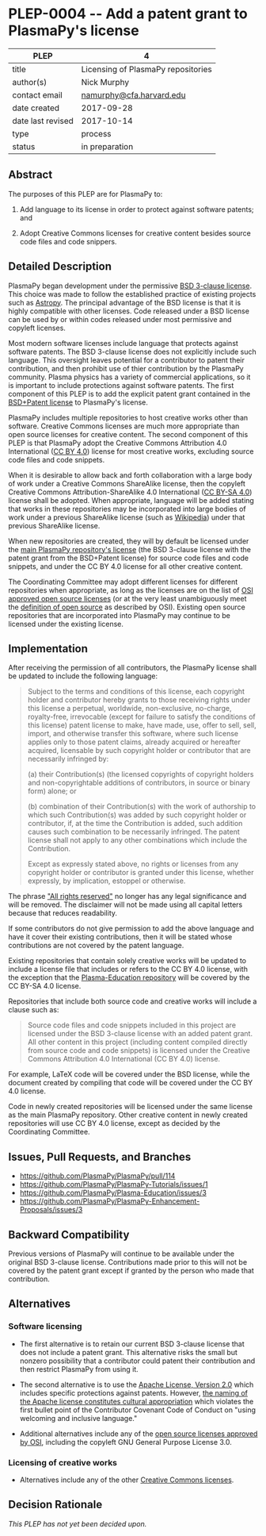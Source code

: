 # PLEP-0004 -- Add a patent grant to PlasmaPy's license

| PLEP              | 4                                        |
|-------------------|------------------------------------------|
| title             | Licensing of PlasmaPy repositories       |
| author(s)         | Nick Murphy                              |
| contact email     | namurphy@cfa.harvard.edu                 |
| date created      | 2017-09-28                               |
| date last revised | 2017-10-14                               |
| type              | process                                  |
| status            | in preparation                           |

## Abstract

The purposes of this PLEP are for PlasmaPy to:

1. Add language to its license in order to protect against software
patents; and

2. Adopt Creative Commons licenses for creative content besides source
code files and code snippers.

## Detailed Description

PlasmaPy began development under the permissive [BSD 3-clause
license](https://opensource.org/licenses/BSD-3-Clause).  This choice
was made to follow the established practice of existing projects such
as [Astropy](http://www.astropy.org/).  The principal advantage of the
BSD license is that it is highly compatible with other licenses.  Code
released under a BSD license can be used by or within codes released
under most permissive and copyleft licenses.

Most modern software licenses include language that protects against
software patents.  The BSD 3-clause license does not explicitly
include such language.  This oversight leaves potential for a
contributor to patent their contribution, and then prohibit use of
thier contribution by the PlasmaPy community.  Plasma physics has a
variety of commercial applications, so it is important to include
protections against software patents.  The first component of this
PLEP is to add the explicit patent grant contained in the [BSD+Patent
license](https://opensource.org/licenses/BSDplusPatent) to PlasmaPy's
license.

PlasmaPy includes multiple repositories to host creative works other
than software.  Creative Commons licenses are much more appropriate
than open source licenses for creative content.  The second component
of this PLEP is that PlasmaPy adopt the Creative Commons Attribution
4.0 International ([CC BY
4.0](https://creativecommons.org/licenses/by/4.0/)) license for most
creative works, excluding source code files and code snippets.

When it is desirable to allow back and forth collaboration with a
large body of work under a Creative Commons ShareAlike license, then
the copyleft Creative Commons Attribution-ShareAlike 4.0 International
([CC BY-SA 4.0](https://creativecommons.org/licenses/by-sa/4.0/))
license shall be adopted.  When appropriate, language will be added
stating that works in these repositories may be incorporated into
large bodies of work under a previous ShareAlike license (such as
[Wikipedia](https://www.wikipedia.org/)) under that previous
ShareAlike license.

When new repositories are created, they will by default be licensed
under the [main PlasmaPy repository's
license](https://github.com/PlasmaPy/PlasmaPy/blob/master/LICENSE.md)
(the BSD 3-clause license with the patent grant from the BSD+Patent
license) for source code files and code snippets, and under the CC BY
4.0 license for all other creative content.

The Coordinating Committee may adopt different licenses for different
repositories when appropriate, as long as the licenses are on the list
of [OSI approved open source
licenses](https://opensource.org/licenses/category) (or at the very
least unambiguously meet the [definition of open
source](https://opensource.org/osd) as described by OSI).  Existing
open source repositories that are incorporated into PlasmaPy may
continue to be licensed under the existing license.

## Implementation

After receiving the permission of all contributors, the PlasmaPy
license shall be updated to include the following language:

> Subject to the terms and conditions of this license, each copyright
> holder and contributor hereby grants to those receiving rights under
> this license a perpetual, worldwide, non-exclusive, no-charge,
> royalty-free, irrevocable (except for failure to satisfy the
> conditions of this license) patent license to make, have made, use,
> offer to sell, sell, import, and otherwise transfer this software,
> where such license applies only to those patent claims, already
> acquired or hereafter acquired, licensable by such copyright holder
> or contributor that are necessarily infringed by:
>
>   (a) their Contribution(s) (the licensed copyrights of copyright
>       holders and non-copyrightable additions of contributors, in
>       source or binary form) alone; or
>
>   (b) combination of their Contribution(s) with the work of
>       authorship to which such Contribution(s) was added by such
>       copyright holder or contributor, if, at the time the
>       Contribution is added, such addition causes such combination
>       to be necessarily infringed. The patent license shall not
>       apply to any other combinations which include the
>       Contribution.
>
> Except as expressly stated above, no rights or licenses from any
> copyright holder or contributor is granted under this license,
> whether expressly, by implication, estoppel or otherwise.

The phrase ["All rights
reserved"](https://en.wikipedia.org/wiki/All_rights_reserved) no
longer has any legal significance and will be removed.  The disclaimer
will not be made using all capital letters because that reduces
readability.

If some contributors do not give permission to add the above language
and have it cover their existing contributions, then it will be stated
whose contributions are not covered by the patent language.

Existing repositories that contain solely creative works will be
updated to include a license file that includes or refers to the CC BY
4.0 license, with the exception that the [Plasma-Education
repository](https://github.com/PlasmaPy/Plasma-Education) will be
covered by the CC BY-SA 4.0 license.

Repositories that include both source code and creative works will
include a clause such as:

> Source code files and code snippets included in this project are
> licensed under the BSD 3-clause license with an added patent grant.
> All other content in this project (including content compiled
> directly from source code and code snippets) is licensed under the
> Creative Commons Attribution 4.0 International (CC BY 4.0) license.

For example, LaTeX code will be covered under the BSD license, while
the document created by compiling that code will be covered under the
CC BY 4.0 license.

Code in newly created repositories will be licensed under the same
license as the main PlasmaPy repository.  Other creative content in
newly created repositories will use CC BY 4.0 license, except as
decided by the Coordinating Committee.

## Issues, Pull Requests, and Branches

- https://github.com/PlasmaPy/PlasmaPy/pull/114
- https://github.com/PlasmaPy/PlasmaPy-Tutorials/issues/1
- https://github.com/PlasmaPy/Plasma-Education/issues/3
- https://github.com/PlasmaPy/PlasmaPy-Enhancement-Proposals/issues/3

## Backward Compatibility

Previous versions of PlasmaPy will continue to be available under the
original BSD 3-clause license.  Contributions made prior to this will
not be covered by the patent grant except if granted by the person who
made that contribution.

## Alternatives

### Software licensing

- The first alternative is to retain our current BSD 3-clause license
  that does not include a patent grant.  This alternative risks the
  small but nonzero possibility that a contributor could patent their
  contribution and then restrict PlasmaPy from using it.

- The second alternative is to use the [Apache License, Version
  2.0](https://opensource.org/licenses/Apache-2.0) which includes
  specific protections against patents.  However, [the naming of the
  Apache license constitutes cultural
  appropriation](https://github.com/Quick/Quick/issues/660) which
  violates the first bullet point of the Contributor Covenant Code of
  Conduct on "using welcoming and inclusive language."

- Additional alternatives include any of the [open source licenses
  approved by OSI](https://opensource.org/licenses/category),
  including the copyleft GNU General Purpose License 3.0.  

### Licensing of creative works

- Alternatives include any of the other [Creative Commons
  licenses](https://creativecommons.org/share-your-work/licensing-types-examples/).

## Decision Rationale

*This PLEP has not yet been decided upon.*